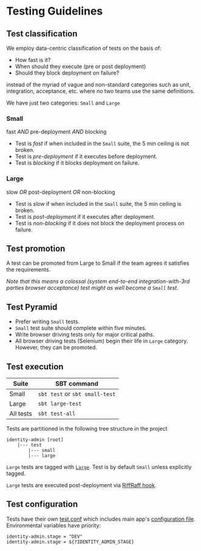 # Testing Guidelines

## Test classification

We employ data-centric classification of tests on the basis of:

* How fast is it?
* When should they execute (pre or post deployment)
* Should they block deployment on failure?

instead of the myriad of vague and non-standard categories such as unit, integration, acceptance, etc.
where no two teams use the same definitions.

We have just two categories: `Small` and `Large`
  
### Small

fast *AND* pre-deployment *AND* blocking

* Test is *fast* if when included in the `Small` suite, the 5 min ceiling is not broken.
* Test is *pre-deployment* if it executes before deployment. 
* Test is *blocking* if it blocks deployment on failure.
 
### Large

slow *OR* post-deployment *OR* non-blocking

* Test is *slow* if when included in the `Small` suite, the 5 min ceiling is broken.
* Test is *post-deployment* if it executes after deployment. 
* Test is *non-blocking* if it does not block the deployment process on failure. 
 
## Test promotion

A test can be promoted from Large to Small if the team agrees it satisfies the requirements.

*Note that this means a colossal (system end-to-end integration-with-3rd parties browser acceptance) 
test might as well become a `Small` test.*

## Test Pyramid

* Prefer writing `Small` tests.
* `Small` test suite should complete within five minutes.
* Write browser driving tests only for major critical paths.
* All browser driving tests (Selenium) begin their life in `Large` category. However, they
can be promoted.

## Test execution

| Suite     | SBT command                    |
| --------- | ------------------------------ |
| Small     | `sbt test` or `sbt small-test` |
| Large     | `sbt large-test`               |
| All tests | `sbt test-all`                 |

Tests are partitioned in the following tree structure in the project

```
identity-admin [root]
    |--- test
        |--- small
        |--- large
```

`Large` tests are tagged with [`Large`](./large/util/Tags.scala). Test is by default 
`Small` unless explicitly tagged.

`Large` tests are executed post-deployment via [RiffRaff hook](https://riffraff.gutools.co.uk/deployment/hooks).

## Test configuration

Tests have their own [test.conf](../conf/test.conf) which includes main app's 
[configuration file](../conf/application.conf). Environmental variables have priority:

```
identity-admin.stage = "DEV"
identity-admin.stage = ${?IDENTITY_ADMIN_STAGE}
```